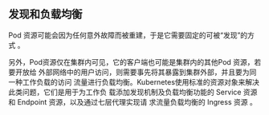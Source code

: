   


## 发现和负载均衡

Pod 资源可能会因为任何意外故障而被重建，于是它需要固定的可被“发现”的方式 。

另外，Pod资源仅在集群内可见，它的客户端也可能是集群内的其他Pod 资源，若要开放给 外部网络中的用户访问，则需要事先将其暴露到集群外部，并且要为同一种工作负载的访问 流量进行负载均衡。Kubernetes使用标准的资源对象来解决此类问题，它们是用于为工作负 载添加发现机制及负载均衡功能的 Service 资源和 Endpoint 资源，以及通过七层代理实现请 求流量负载均衡的 Ingress 资源 。

